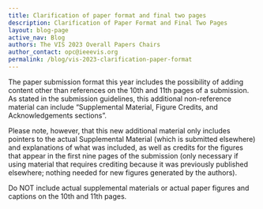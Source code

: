 ```yaml
---
title: Clarification of paper format and final two pages
description: Clarification of Paper Format and Final Two Pages
layout: blog-page
active_nav: Blog
authors: The VIS 2023 Overall Papers Chairs
author_contact: opc@ieeevis.org
permalink: /blog/vis-2023-clarification-paper-format
---
```


The paper submission format this year includes the possibility of adding content other than references on the 10th and 11th pages of a submission.
As stated in the submission guidelines, this additional non-reference material can include “Supplemental Material, Figure Credits, and Acknowledgements sections”. 

Please note, however, that this new additional material only includes pointers to the actual Supplemental Material (which is submitted elsewhere) and explanations of what was included, as well as credits for the figures that appear in the first nine pages of the submission (only necessary if using material that requires crediting because it was previously published elsewhere; nothing needed for new figures generated by the authors). 

Do NOT include actual supplemental materials or actual paper figures and captions on the 10th and 11th pages.  

